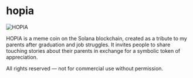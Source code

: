 # hopia

![HOPIA](https://raw.githubusercontent.com/11hope/hopia/main/d1daafa2-5296-4ce9-b535-977edbc3c4f4.png)

HOPIA is a meme coin on the Solana blockchain, created as a tribute to my parents after graduation and job struggles. It invites people to share touching stories about their parents in exchange for a symbolic token of appreciation.

All rights reserved — not for commercial use without permission.

